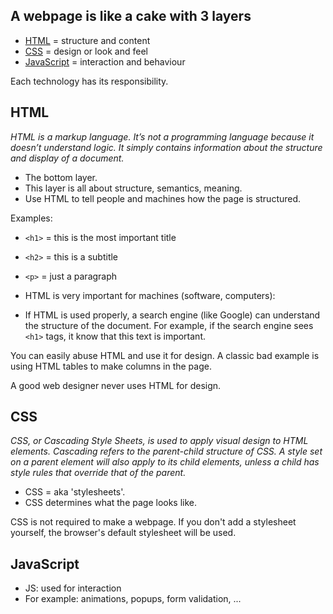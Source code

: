 ## A webpage is like a cake with 3 layers

- [HTML](#html) = structure and content
- [CSS](#css) = design or look and feel
- [JavaScript](#javascript) = interaction and behaviour

Each technology has its responsibility.

## HTML
*HTML is a markup language. It’s not a programming language because it doesn’t understand logic. It simply contains information about the structure and display of a document.*

- The bottom layer.
- This layer is all about structure, semantics, meaning.
- Use HTML to tell people and machines how the page is structured.


Examples:

- `<h1>` = this is the most important title
- `<h2>` = this is a subtitle
- `<p>` = just a paragraph

- HTML is very important for machines (software, computers):
- If HTML is used properly, a search engine (like Google) can understand the structure of the document. For example, if the search engine sees `<h1>` tags, it know that this text is important.

You can easily abuse HTML and use it for design. A classic bad example is using HTML tables to make columns in the page.

A good web designer never uses HTML for design.

## CSS
*CSS, or Cascading Style Sheets, is used to apply visual design to HTML elements. Cascading refers to the parent-child structure of CSS. A style set on a parent element will also apply to its child elements, unless a child has style rules that override that of the parent.*

- CSS = aka 'stylesheets'.
- CSS determines what the page looks like.

CSS is not required to make a webpage. If you don't add a stylesheet yourself, the browser's default stylesheet will be used.

## JavaScript

- JS: used for interaction
- For example: animations, popups, form validation, ...
